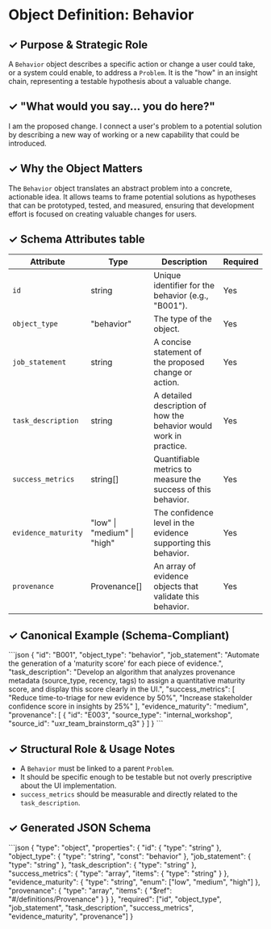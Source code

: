 # Object Definition: Behavior

## ✓ Purpose & Strategic Role
A `Behavior` object describes a specific action or change a user could take, or a system could enable, to address a `Problem`. It is the "how" in an insight chain, representing a testable hypothesis about a valuable change.

## ✓ "What would you say... you do here?"
I am the proposed change. I connect a user's problem to a potential solution by describing a new way of working or a new capability that could be introduced.

## ✓ Why the Object Matters
The `Behavior` object translates an abstract problem into a concrete, actionable idea. It allows teams to frame potential solutions as hypotheses that can be prototyped, tested, and measured, ensuring that development effort is focused on creating valuable changes for users.

## ✓ Schema Attributes table
| Attribute | Type | Description | Required |
|---|---|---|---|
| `id` | string | Unique identifier for the behavior (e.g., "B001"). | Yes |
| `object_type` | "behavior" | The type of the object. | Yes |
| `job_statement` | string | A concise statement of the proposed change or action. | Yes |
| `task_description` | string | A detailed description of how the behavior would work in practice. | Yes |
| `success_metrics` | string[] | Quantifiable metrics to measure the success of this behavior. | Yes |
| `evidence_maturity` | "low" \| "medium" \| "high" | The confidence level in the evidence supporting this behavior. | Yes |
| `provenance` | Provenance[] | An array of evidence objects that validate this behavior. | Yes |

## ✓ Canonical Example (Schema-Compliant)
\`\`\`json
\{
  "id": "B001",
  "object_type": "behavior",
  "job_statement": "Automate the generation of a 'maturity score' for each piece of evidence.",
  "task_description": "Develop an algorithm that analyzes provenance metadata (source_type, recency, tags) to assign a quantitative maturity score, and display this score clearly in the UI.",
  "success_metrics": [
    "Reduce time-to-triage for new evidence by 50%",
    "Increase stakeholder confidence score in insights by 25%"
  ],
  "evidence_maturity": "medium",
  "provenance": [
    \{ "id": "E003", "source_type": "internal_workshop", "source_id": "uxr_team_brainstorm_q3" \}
  ]
\}
\`\`\`

## ✓ Structural Role & Usage Notes
- A `Behavior` must be linked to a parent `Problem`.
- It should be specific enough to be testable but not overly prescriptive about the UI implementation.
- `success_metrics` should be measurable and directly related to the `task_description`.

## ✓ Generated JSON Schema
\`\`\`json
\{
  "type": "object",
  "properties": \{
    "id": \{ "type": "string" \},
    "object_type": \{ "type": "string", "const": "behavior" \},
    "job_statement": \{ "type": "string" \},
    "task_description": \{ "type": "string" \},
    "success_metrics": \{ "type": "array", "items": \{ "type": "string" \} \},
    "evidence_maturity": \{ "type": "string", "enum": ["low", "medium", "high"] \},
    "provenance": \{ "type": "array", "items": \{ "$ref": "#/definitions/Provenance" \} \}
  \},
  "required": ["id", "object_type", "job_statement", "task_description", "success_metrics", "evidence_maturity", "provenance"]
\}
